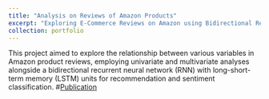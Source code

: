 ```yaml
---
title: "Analysis on Reviews of Amazon Products"
excerpt: "Exploring E-Commerce Reviews on Amazon using Bidirectional Recurrent Neural Network (RNN) and Long-Short Term Memory (LSTM) For Sentiment and Recommendation Analysis<br/><img src='/images/AmazonReviews.png'>"
collection: portfolio
---
```


This project aimed to explore the relationship between various variables in Amazon product reviews, employing univariate and multivariate analyses alongside a bidirectional recurrent neural network (RNN) with long-short-term memory (LSTM) units for recommendation and sentiment classification.
#[Publication](https://www.mdpi.com/1424-8220/22/11/4240)
